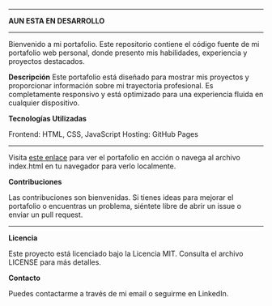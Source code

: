 **********************************************************************************************************************************

**AUN ESTA EN DESARROLLO**

**********************************************************************************************************************************
Bienvenido a mi portafolio. Este repositorio contiene el código fuente de mi portafolio web personal, donde presento mis habilidades, experiencia y proyectos destacados.


**Descripción**
Este portafolio está diseñado para mostrar mis proyectos y proporcionar información sobre mi trayectoria profesional. Es completamente responsivo y está optimizado para una experiencia fluida en cualquier dispositivo.


**Tecnologías Utilizadas**

Frontend: HTML, CSS, JavaScript
Hosting: GitHub Pages

**********************************************************************************************************************************
Visita [este enlace](https://samuelgarcia.vercel.app/) para ver el portafolio en acción o navega al archivo index.html en tu navegador para verlo localmente.


**Contribuciones**

Las contribuciones son bienvenidas. Si tienes ideas para mejorar el portafolio o encuentras un problema, siéntete libre de abrir un issue o enviar un pull request.

**********************************************************************************************************************************
**Licencia**

Este proyecto está licenciado bajo la Licencia MIT. Consulta el archivo LICENSE para más detalles.


**Contacto**

Puedes contactarme a través de mi email o seguirme en LinkedIn.
